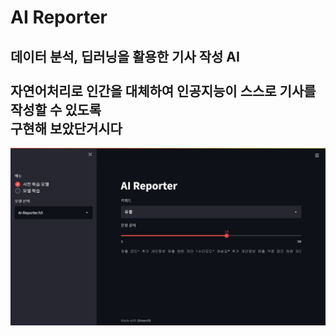 # AI Reporter

## 데이터 분석, 딥러닝을 활용한 기사 작성 AI <br><br>자연어처리로 인간을 대체하여 인공지능이 스스로 기사를 작성할 수 있도록<br> 구현해 보았단거시다
![initial](result_img/1.png)
